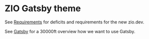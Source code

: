 # ZIO Gatsby theme 

See [Requirements](docs/notes.md) for deficits and requirements for the new zio.dev. 

See [Gatsby](docs/GATSBY.md) for a 30000ft overview how we want to use Gatsby. 
